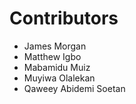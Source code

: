 # Contributors
- James Morgan
- Matthew Igbo
- Mabamidu Muiz
- Muyiwa Olalekan
- Qaweey Abidemi Soetan
